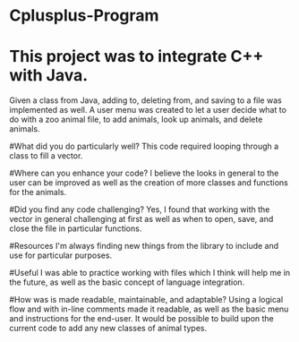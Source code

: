 # Cplusplus-Program
# This project was to integrate C++ with Java. 
Given a class from Java, adding to, deleting from, and saving to a file was implemented as well.
A user menu was created to let a user decide what to do with a zoo animal file, to add animals, look up animals, and delete animals.  

#What did you do particularly well?
This code required looping through a class to fill a vector.

#Where can you enhance your code?
I believe the looks in general to the user can be improved as well as the creation of more classes and functions for the animals. 

#Did you find any code challenging?
Yes, I found that working with the vector in general challenging at first as well as when to open, save, and close the file in particular functions.  

#Resources
I'm always finding new things from the library to include and use for particular purposes.

#Useful
I was able to practice working with files which I think will help me in the future, as well as the basic concept of language integration.

#How was is made readable, maintainable, and adaptable?
Using a logical flow and with in-line comments made it readable, as well as the basic menu and instructions for the end-user.  It would be possible to build upon the current code to add any new classes of animal types.

